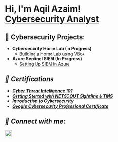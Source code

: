 <h1>Hi, I'm Aqil Azaim! <br/> <a href="https://www.linkedin.com/in/aqil-azaim-ramlee/">Cybersecurity Analyst</a>

<h2>👾 Cybersecurity Projects:</h2>

- <b>Cybersecurity Home Lab (In Progress) </b>
  - [Building a Home Lab using VBox](lik)
- <b>Azure Sentinel SIEM (In Progress)</b>
  - [Setting Up SIEM in Azure](link) <b><i>

<h2>📜 Certifications</h2>

- [Cyber Threat Intelligence 101](https://arcx.io/verify-certificate?id=bb600e4b372589ecbf7d5f862b2a89c9c16344b5&k=de5a2e09df3448bf949b34e8ebd23637)
- [Getting Started with NETSCOUT Sightline & TMS](https://verify.skilljar.com/c/ts2boed3tyt2)
- [Introduction to Cybersecurity](https://www.credly.com/badges/03d9260a-7fef-4090-bc1e-fc71ab502472)
- [Google Cybersecurity Professional Certificate](https://coursera.org/share/9d8b83930a920973dd368e77a9d27c22)

<h2> 🤳 Connect with me:</h2>

[<img align="left" alt="JoshMadakor | LinkedIn" width="22px" src="https://cdn.jsdelivr.net/npm/simple-icons@v3/icons/linkedin.svg" />][linkedin]

[linkedin]: https://www.linkedin.com/in/aqil-azaim-ramlee/

<!--
**joshmadakor1/joshmadakor1** is a ✨ _special_ ✨ repository because its `README.md` (this file) appears on your GitHub profile.

Here are some ideas to get you started:

- 🔭 I’m currently working on ...
- 🌱 I’m currently learning ...
- 👯 I’m looking to collaborate on ...
- 🤔 I’m looking for help with ...
- 💬 Ask me about ...
- 📫 How to reach me: ...
- 😄 Pronouns: ...
- ⚡ Fun fact: ...
-->
